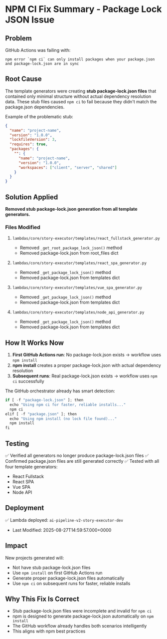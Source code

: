 # NPM CI Fix Summary - Package Lock JSON Issue

## Problem
GitHub Actions was failing with:
```
npm error `npm ci` can only install packages when your package.json and package-lock.json are in sync
```

## Root Cause
The template generators were creating **stub package-lock.json files** that contained only minimal structure without actual dependency resolution data. These stub files caused `npm ci` to fail because they didn't match the package.json dependencies.

Example of the problematic stub:
```json
{
  "name": "project-name",
  "version": "1.0.0",
  "lockfileVersion": 3,
  "requires": true,
  "packages": {
    "": {
      "name": "project-name",
      "version": "1.0.0",
      "workspaces": ["client", "server", "shared"]
    }
  }
}
```

## Solution Applied
**Removed stub package-lock.json generation from all template generators.**

### Files Modified
1. `lambdas/core/story-executor/templates/react_fullstack_generator.py`
   - Removed `_get_root_package_lock_json()` method
   - Removed package-lock.json from root_files dict

2. `lambdas/core/story-executor/templates/react_spa_generator.py`
   - Removed `_get_package_lock_json()` method
   - Removed package-lock.json from templates dict

3. `lambdas/core/story-executor/templates/vue_spa_generator.py`
   - Removed `_get_package_lock_json()` method
   - Removed package-lock.json from templates dict

4. `lambdas/core/story-executor/templates/node_api_generator.py`
   - Removed `_get_package_lock_json()` method
   - Removed package-lock.json from templates dict

## How It Works Now
1. **First GitHub Actions run**: No package-lock.json exists → workflow uses `npm install`
2. **npm install** creates a proper package-lock.json with actual dependency resolution
3. **Subsequent runs**: Real package-lock.json exists → workflow uses `npm ci` successfully

The GitHub orchestrator already has smart detection:
```javascript
if [ -f "package-lock.json" ]; then
  echo "Using npm ci for faster, reliable installs..."
  npm ci
elif [ -f "package.json" ]; then
  echo "Using npm install (no lock file found)..."
  npm install
fi
```

## Testing
✅ Verified all generators no longer produce package-lock.json files
✅ Confirmed package.json files are still generated correctly
✅ Tested with all four template generators:
- React Fullstack
- React SPA
- Vue SPA
- Node API

## Deployment
✅ Lambda deployed: `ai-pipeline-v2-story-executor-dev`
- Last Modified: 2025-08-27T14:59:57.000+0000

## Impact
New projects generated will:
- Not have stub package-lock.json files
- Use `npm install` on first GitHub Actions run
- Generate proper package-lock.json files automatically
- Use `npm ci` on subsequent runs for faster, reliable installs

## Why This Fix Is Correct
- Stub package-lock.json files were incomplete and invalid for `npm ci`
- npm is designed to generate package-lock.json automatically on `npm install`
- The GitHub workflow already handles both scenarios intelligently
- This aligns with npm best practices